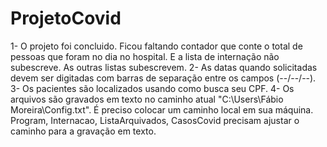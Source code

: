 # ProjetoCovid


1- O projeto foi concluido. Ficou faltando contador que conte o total de pessoas que foram no dia no hospital. E a lista de internação não subescreve. As outras listas subescrevem.
2- As datas quando solicitadas devem ser digitadas com barras de separação entre os campos (--/--/--).
3- Os pacientes são localizados usando como busca seu CPF.
4- Os arquivos são gravados em texto no caminho atual "C:\\Users\\Fábio Moreira\\Config.txt". É preciso colocar um caminho local em sua máquina. Program, Internacao, ListaArquivados, CasosCovid precisam ajustar o caminho para a gravação em texto. 
